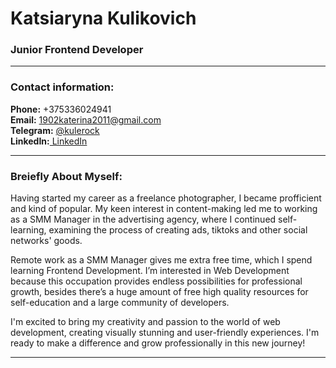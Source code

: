 # Katsiaryna Kulikovich

### Junior Frontend Developer

---

### Contact information:

**Phone:** +375336024941  
**Email:** 1902katerina2011@gmail.com  
**Telegram:** [ @kulerock](https://t.me/kulerock)  
**LinkedIn:**[ LinkedIn](https://www.linkedin.com/in/katsiaryna-kulikovich/)

---
### Breiefly About Myself:

Having started my career as a freelance photographer, I became profficient and kind of popular.
My keen interest in content-making led me to working as a SMM Manager in the advertising agency,
where I continued self-learning, examining the process of creating ads, tiktoks and other social networks' goods.

Remote work as a SMM Manager gives me extra free time, which I spend learning Frontend Development.
I’m interested in Web Development because this occupation provides endless possibilities for professional growth,
besides there’s a huge amount of free high quality resources for self-education and a large community of developers.

I'm excited to bring my creativity and passion to the world of web development, creating visually stunning and user-friendly experiences. 
I'm ready to make a difference and grow professionally in this new journey!

---
